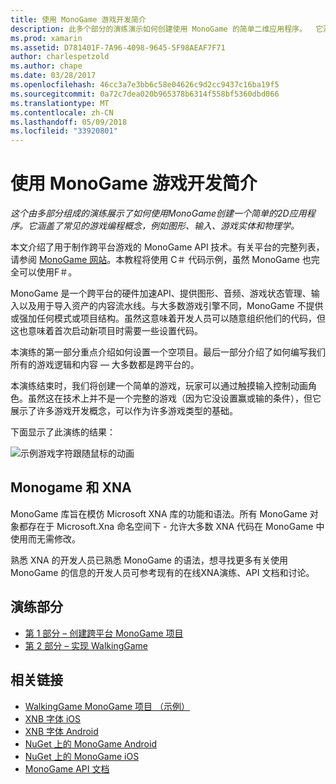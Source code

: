 ```yaml
---
title: 使用 MonoGame 游戏开发简介
description: 此多个部分的演练演示如何创建使用 MonoGame 的简单二维应用程序。  它涵盖了常见的游戏编程概念，如图形中，输入，游戏实体和物理。
ms.prod: xamarin
ms.assetid: D781401F-7A96-4098-9645-5F98AEAF7F71
author: charlespetzold
ms.author: chape
ms.date: 03/28/2017
ms.openlocfilehash: 46cc3a7e3bb6c58e04626c9d2cc9437c16ba19f5
ms.sourcegitcommit: 0a72c7dea020b965378b6314f558bf5360dbd066
ms.translationtype: MT
ms.contentlocale: zh-CN
ms.lasthandoff: 05/09/2018
ms.locfileid: "33920801"
---
```

# <a name="introduction-to-game-development-with-monogame"></a>使用 MonoGame 游戏开发简介

_这个由多部分组成的演练展示了如何使用MonoGame创建一个简单的2D应用程序。它涵盖了常见的游戏编程概念，例如图形、输入、游戏实体和物理学。_

本文介绍了用于制作跨平台游戏的 MonoGame API 技术。有关平台的完整列表，请参阅 [MonoGame 网站](http://www.monogame.net/)。本教程将使用 C＃ 代码示例，虽然 MonoGame 也完全可以使用F＃。

MonoGame 是一个跨平台的硬件加速API、提供图形、音频、游戏状态管理、输入以及用于导入资产的内容流水线。与大多数游戏引擎不同，MonoGame 不提供或强加任何模式或项目结构。虽然这意味着开发人员可以随意组织他们的代码，但这也意味着首次启动新项目时需要一些设置代码。

本演练的第一部分重点介绍如何设置一个空项目。最后一部分介绍了如何编写我们所有的游戏逻辑和内容 — 大多数都是跨平台的。

本演练结束时，我们将创建一个简单的游戏，玩家可以通过触摸输入控制动画角色。虽然这在技术上并不是一个完整的游戏（因为它没设置赢或输的条件），但它展示了许多游戏开发概念，可以作为许多游戏类型的基础。

下面显示了此演练的结果：

![示例游戏字符跟随鼠标的动画](images/image1.gif)

## <a name="monogame-and-xna"></a>Monogame 和 XNA

MonoGame 库旨在模仿 Microsoft XNA 库的功能和语法。所有 MonoGame 对象都存在于 Microsoft.Xna 命名空间下 - 允许大多数 XNA 代码在 MonoGame 中使用而无需修改。


熟悉 XNA 的开发人员已熟悉 MonoGame 的语法，想寻找更多有关使用 MonoGame 的信息的开发人员可参考现有的在线XNA演练、API 文档和讨论。


## <a name="walkthrough-parts"></a>演练部分

- [第 1 部分 – 创建跨平台 MonoGame 项目](~/graphics-games/monogame/introduction/part1.md)
- [第 2 部分 – 实现 WalkingGame ](~/graphics-games/monogame/introduction/part2.md)

## <a name="related-links"></a>相关链接

- [WalkingGame MonoGame 项目 （示例）](https://developer.xamarin.com/samples/mobile/WalkingGameMG/)
- [XNB 字体 iOS](https://github.com/mono/CocosSharp/tree/master/Samples/GameStarterKit/GameStarterKit/Content/fonts)
- [XNB 字体 Android](https://github.com/mono/CocosSharp/tree/master/Samples/GameStarterKit/GameStarterKit/Assets/Content/fonts)
- [NuGet 上的 MonoGame Android](https://www.nuget.org/packages/MonoGame.Framework.Android/)
- [NuGet 上的 MonoGame iOS](https://www.nuget.org/packages/MonoGame.Framework.iOS/)
- [MonoGame API 文档](http://www.monogame.net/documentation/?page=main)
